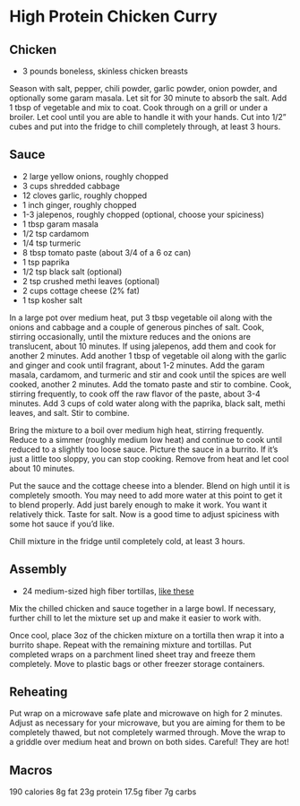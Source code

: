 # High Protein Chicken Curry

## Chicken

* 3 pounds boneless, skinless chicken breasts

Season with salt, pepper, chili powder, garlic powder, onion powder, and optionally some garam masala. 
Let sit for 30 minute to absorb the salt. Add 1 tbsp of vegetable and mix to coat. Cook through on a grill 
or under a broiler. Let cool until you are able to handle it with your hands. Cut into 1/2” cubes and put into 
the fridge to chill completely through, at least 3 hours.

## Sauce

* 2 large yellow onions, roughly chopped
* 3 cups shredded cabbage
* 12 cloves garlic, roughly chopped
* 1 inch ginger, roughly chopped
* 1-3 jalepenos, roughly chopped (optional, choose your spiciness)
* 1 tbsp garam masala
* 1/2 tsp cardamom
* 1/4 tsp turmeric
* 8 tbsp tomato paste (about 3/4 of a 6 oz can)
* 1 tsp paprika
* 1/2 tsp black salt (optional)
* 2 tsp crushed methi leaves (optional)
* 2 cups cottage cheese (2% fat)
* 1 tsp kosher salt

In a large pot over medium heat, put 3 tbsp vegetable oil along with the onions and cabbage and a couple of 
generous pinches of salt. Cook, stirring occasionally, until the mixture reduces and the onions are translucent, 
about 10 minutes. If using jalepenos, add them and cook for another 2 minutes. Add another 1 tbsp of vegetable oil 
along with the garlic and ginger and cook until fragrant, about 1-2 minutes. Add the garam masala, cardamom, and 
turmeric and stir and cook until the spices are well cooked, another 2 minutes. Add the tomato paste and stir to 
combine. Cook, stirring frequently, to cook off the raw flavor of the paste, about 3-4 minutes. Add 3 cups of cold 
water along with the paprika, black salt, methi leaves, and salt. Stir to combine.

Bring the mixture to a boil over medium high heat, stirring frequently. Reduce to a simmer (roughly medium low heat) 
and continue to cook until reduced to a slightly too loose sauce. Picture the sauce in a burrito. If it’s just a little 
too sloppy, you can stop cooking. Remove from heat and let cool about 10 minutes.

Put the sauce and the cottage cheese into a blender. Blend on high until it is completely smooth. You may need to add 
more water at this point to get it to blend properly. Add just barely enough to make it work. You want it relatively 
thick. Taste for salt. Now is a good time to adjust spiciness with some hot sauce if you’d like. 

Chill mixture in the fridge until completely cold, at least 3 hours.

## Assembly

* 24 medium-sized high fiber tortillas, [like these](https://www.missionfoods.com/products/carb-balance-soft-taco-flour-tortillas/)

Mix the chilled chicken and sauce together in a large bowl. If necessary, further chill to let the mixture set up and 
make it easier to work with.

Once cool, place 3oz of the chicken mixture on a tortilla then wrap it into a burrito shape. Repeat with the remaining 
mixture and tortillas. Put completed wraps on a parchment lined sheet tray and freeze them completely. Move to plastic 
bags or other freezer storage containers.

## Reheating 

Put wrap on a microwave safe plate and microwave on high for 2 minutes. Adjust as necessary for your microwave, but you 
are aiming for them to be completely thawed, but not completely warmed through. Move the wrap to a griddle over medium 
heat and brown on both sides. Careful! They are hot!

## Macros

190 calories
8g fat
23g protein
17.5g fiber
7g carbs
